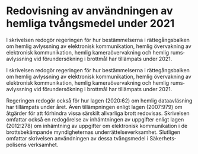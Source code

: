 # Redovisning av användningen av hemliga tvångsmedel under 2021

I skrivelsen redogör regeringen för hur bestäm­melserna i rätte­gångs­balken om hemlig avlyss­ning av elektro­nisk kommu­nikation, hemlig över­vakning av elektro­nisk kommu­nikation, hemlig kamera­över­vakning och hemlig rums­avlyss­ning vid förunder­sökning i brott­mål har tillämpats under 2021.

I skrivelsen redogör regeringen för hur bestäm­melserna i rätte­gångs­balken om hemlig avlyss­ning av elektro­nisk kommu­nikation, hemlig över­vakning av elektro­nisk kommu­nikation, hemlig kamera­över­vakning och hemlig rums­avlyss­ning vid förunder­sökning i brott­mål har tillämpats under 2021.

Regeringen redogör också för hur lagen (2020:62) om hemlig data­avläsning har tillämpats under året. Även tillämp­ningen enligt lagen (2007:979) om åtgärder för att för­hindra vissa särskilt all­varliga brott redo­visas. Skrivelsen omfattar också en redo­görelse av inhämt­ningen av uppgifter enligt lagen (2012:278) om inhämt­ning av upp­gifter om elektro­nisk kommu­nikation i de brotts­bekämpande myndig­heternas under­rättelse­verk­samhet. Slutligen omfattar skrivelsen använd­ningen av dessa tvångs­medel i Säkerhets­polisens verk­samhet.
